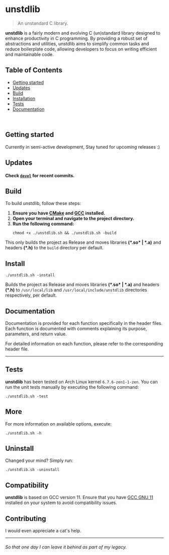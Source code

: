 # unstdlib

> An unstandard C library.

**unstdlib** is a fairly modern and evolving C (un)standard library designed to enhance productivity in C
programming. By providing a robust set of abstractions and utilities, unstdlib aims to simplify common tasks and reduce
boilerplate code, allowing developers to focus on writing efficient and maintainable code.

## Table of Contents

- [Getting started](#getting-started)
- [Updates](#updates)
- [Build](#build)
- [Installation](#install)
- [Tests](#tests)
- [Documentation](#documentation)

<br>

## Getting started

Currently in semi-active development, Stay tuned for upcoming releases :)

## Updates

#### Check [`devel`](https://github.com/HeavySin/unstdlib/tree/devel) for recent commits.

## Build

To build unstdlib, follow these steps:

1. **Ensure you have [CMake](https://cmake.org/) and [GCC](https://gcc.gnu.org/) installed.**
2. **Open your terminal and navigate to the project directory.**
3. **Run the following command:**
   ```shell
   chmod +x ./unstdlib.sh && ./unstdlib.sh -build
   ```

This only builds the project as Release and moves libraries **(&ast;.so&ast; | &ast;.a)** and headers **(&ast;.h)** to
the `build` directory per default.

## Install

```shell
./unstdlib.sh -install
```

Builds the project as Release and moves libraries **(&ast;.so&ast; | &ast;.a)** and headers **(&ast;.h)** to
`/usr/local/lib` and `/usr/local/include/unstdlib` directories respectively, per default.

## Documentation

Documentation is provided for each function specifically in the header files.
<br>
Each function is documented with comments explaining its purpose, parameters, and return value.

For detailed information on each function, please refer to the corresponding header file.


---

## Tests

**unstdlib** has been tested on Arch Linux kernel `6.7.6-zen1-1-zen`. You can run the unit tests
manually by executing the following command:

```shell
./unstdlib.sh -test
```

## More

For more information on available options, execute:

```shell
./unstdlib.sh -h
```

## Uninstall

Changed your mind? Simply run:

```shell
./unstdlib.sh -uninstall
```

## Compatibility

**unstdlib** is based on GCC version 11. Ensure that you have [GCC GNU 11](https://gcc.gnu.org/) installed on your
system to avoid compatibility
issues.

## Contributing

I would even appreciate a cat's help.

---

###### So that one day I can leave it behind as part of my legacy.